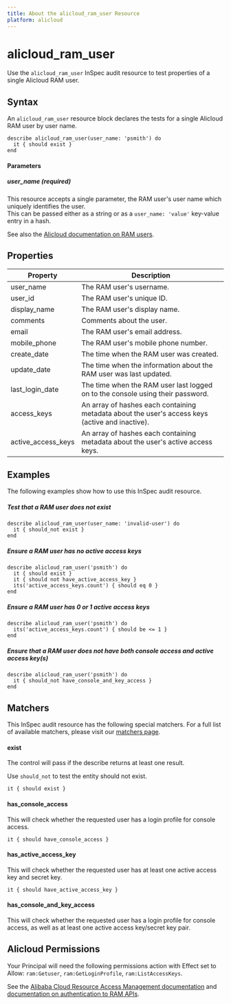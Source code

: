 ```yaml
---
title: About the alicloud_ram_user Resource
platform: alicloud
---
```


# alicloud\_ram\_user

Use the `alicloud_ram_user` InSpec audit resource to test properties of a single Alicloud RAM user.

## Syntax

An `alicloud_ram_user` resource block declares the tests for a single Alicloud RAM user by user name.

    describe alicloud_ram_user(user_name: 'psmith') do
      it { should exist }
    end

#### Parameters

##### user\_name _(required)_

This resource accepts a single parameter, the RAM user's user name which uniquely identifies the user.  
This can be passed either as a string or as a `user_name: 'value'` key-value entry in a hash.

See also the [Alicloud documentation on RAM users](https://www.alibabacloud.com/help/doc-detail/122148.htm?spm=a2c63.p38356.b99.20.12456fb6z4r7Hz).

## Properties

|Property             | Description|
| ---                 | --- |
|user_name            | The RAM user's username. |
|user\_id             | The RAM user's unique ID. |
|display\_name        | The RAM user's display name. |
|comments             | Comments about the user. |
|email                | The RAM user's email address. |
|mobile_phone         | The RAM user's mobile phone number. |
|create\_date         | The time when the RAM user was created. |
|update\_date         | The time when the information about the RAM user was last updated. |
|last_login_date      | The time when the RAM user last logged on to the console using their password. |
|access\_keys         | An array of hashes each containing metadata about the user's access keys (active and inactive).|
|active\_access\_keys | An array of hashes each containing metadata about the user's active access keys.|


## Examples

The following examples show how to use this InSpec audit resource.

##### Test that a RAM user does not exist
    describe alicloud_ram_user(user_name: 'invalid-user') do
      it { should_not exist }
    end

##### Ensure a RAM user has no active access keys
    describe alicloud_ram_user('psmith') do
      it { should exist }
      it { should not have_active_access_key }
      its('active_access_keys.count') { should eq 0 }
    end

##### Ensure a RAM user has 0 or 1 active access keys
    describe alicloud_ram_user('psmith') do
      its('active_access_keys.count') { should be <= 1 }
    end

##### Ensure that a RAM user does not have both console access and active access key(s)
    describe alicloud_ram_user('psmith') do
      it { should_not have_console_and_key_access }
    end

## Matchers

This InSpec audit resource has the following special matchers. For a full list of available matchers, please visit our [matchers page](https://www.inspec.io/docs/reference/matchers/).

#### exist

The control will pass if the describe returns at least one result.

Use `should_not` to test the entity should not exist.

    it { should exist }

#### has\_console\_access

This will check whether the requested user has a login profile for console access.

    it { should have_console_access }

#### has\_active\_access\_key

This will check whether the requested user has at least one active access key and secret key.

    it { should have_active_access_key }

#### has\_console\_and\_key\_access

This will check whether the requested user has a login profile for console access, as well as at least one active access key/secret key pair.

## Alicloud Permissions

Your Principal will need the following permissions action with Effect set to Allow: `ram:Getuser`, `ram:GetLoginProfile`, `ram:ListAccessKeys`.

See the [Alibaba Cloud Resource Access Management documentation](https://www.alibabacloud.com/help/doc-detail/57445.htm?spm=a2c63.p38356.b99.12.51ef1b28W18VZd) and
[documentation on authentication to RAM APIs](https://partners-intl.aliyun.com/help/doc-detail/102666.htm).
